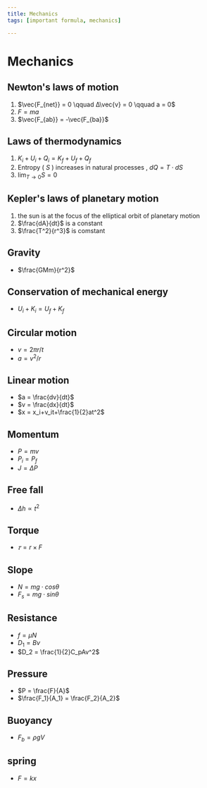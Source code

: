 ```yaml
---
title: Mechanics
tags: [important formula, mechanics]

---
```


# Mechanics
## Newton's laws of motion
1.  $\vec{F_{net}} = 0 \qquad Δ\vec{v} = 0	\qquad a = 0$
2.  $F = ma$
3.  $\vec{F_{ab}} = -\vec{F_{ba}}$

## Laws of thermodynamics
1. $K_i+U_i+Q_i = K_f+U_f+Q_f$
2. Entropy ( $S$ ) increases in natural processes , $dQ = T\cdot dS$
3. $\lim_{T \to 0} S = 0$

## Kepler's laws of planetary motion
1. the sun is at the focus of the elliptical orbit of planetary motion 
2. $\frac{dA}{dt}$ is a constant
3. $\frac{T^2}{r^3}$ is comstant

## Gravity
* $\frac{GMm}{r^2}$

## Conservation of mechanical energy
* $U_i+K_i = U_f+K_f$

## Circular motion
* $v = 2\pi r/t$
* $a = v^2/r$

## Linear motion
* $a = \frac{dv}{dt}$
* $v = \frac{dx}{dt}$
* $x = x_i+v_it+\frac{1}{2}at^2$

## Momentum
* $P = mv$
* $P_i = P_f$
* $J = \Delta P$

## Free fall
* $\Delta h \propto t^2$

## Torque
* $𝜏 = r\times F$

## Slope
* $N = mg\cdot cos\theta$
* $F_s = mg\cdot sin\theta$

## Resistance
* $f = \mu N$
* $D_1 = Bv$
* $D_2 = \frac{1}{2}C_pAv^2$

## Pressure
* $P = \frac{F}{A}$
* $\frac{F_1}{A_1} = \frac{F_2}{A_2}$
## Buoyancy
* $F_b = \rho gV$

## spring
* $F = kx$